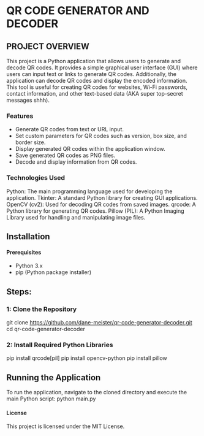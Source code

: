 # QR CODE GENERATOR AND DECODER

## PROJECT OVERVIEW 
This project is a Python application that allows users to generate and decode QR codes. It provides a simple graphical user interface (GUI) where users can input text or links to generate QR codes. Additionally, the application can decode QR codes and display the encoded information. This tool is useful for creating QR codes for websites, Wi-Fi passwords, contact information, and other text-based data (AKA super top-secret messages shhh).

### Features
- Generate QR codes from text or URL input.
- Set custom parameters for QR codes such as version, box size, and border size.
- Display generated QR codes within the application window.
- Save generated QR codes as PNG files.
- Decode and display information from QR codes.

### Technologies Used
Python: The main programming language used for developing the application.
Tkinter: A standard Python library for creating GUI applications.
OpenCV (cv2): Used for decoding QR codes from saved images.
qrcode: A Python library for generating QR codes.
Pillow (PIL): A Python Imaging Library used for handling and manipulating image files.

## Installation 

#### Prerequisites 
- Python 3.x
- pip (Python package installer)
## Steps:
### 1: Clone the Repository
git clone https://github.com/dane-meister/qr-code-generator-decoder.git
cd qr-code-generator-decoder
### 2: Install Required Python Libraries
pip install qrcode[pil]
pip install opencv-python
pip install pillow

## Running the Application
To run the application, navigate to the cloned directory and execute the main Python script:
python main.py

#### License 
This project is licensed under the MIT License.


